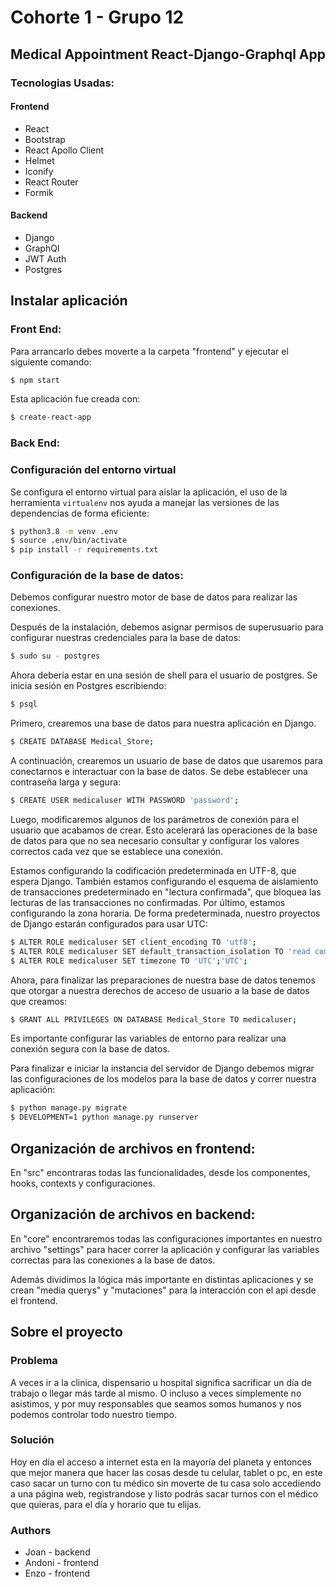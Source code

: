 # Cohorte 1 - Grupo 12
## Medical Appointment React-Django-Graphql App

### Tecnologias Usadas:
#### Frontend
- React
- Bootstrap
- React Apollo Client
- Helmet
- Iconify
- React Router
- Formik
#### Backend
- Django
- GraphQl
- JWT Auth
- Postgres


## Instalar aplicación

### Front End: 

Para arrancarlo debes moverte a la carpeta "frontend" y ejecutar el siguiente comando:

```sh
$ npm start 
```
Esta aplicación fue creada con:

```sh
$ create-react-app
``` 

### Back End:

### Configuración del entorno virtual
Se configura el entorno virtual para aislar la aplicación, el uso de la herramienta `virtualenv` nos ayuda a manejar las versiones de las dependencias de forma eficiente:

```sh
$ python3.8 -m venv .env
$ source .env/bin/activate
$ pip install -r requirements.txt
```

### Configuración de la base de datos:

Debemos configurar nuestro motor de base de datos para realizar las conexiones.

Después de la instalación, debemos asignar permisos de superusuario para configurar nuestras credenciales para la base de datos:
```sh
$ sudo su - postgres
```
Ahora debería estar en una sesión de shell para el usuario de postgres. Se inicia sesión en Postgres escribiendo:
```sh
$ psql
```
Primero, crearemos una base de datos para nuestra aplicación en Django.
```sh 
$ CREATE DATABASE Medical_Store;
```

A continuación, crearemos un usuario de base de datos que usaremos para conectarnos e interactuar con la base de datos. Se debe establecer una contraseña larga y segura:
```sh
$ CREATE USER medicaluser WITH PASSWORD 'password';
```
Luego, modificaremos algunos de los parámetros de conexión para el usuario que acabamos de crear. Esto acelerará las operaciones de la base de datos para que no sea necesario consultar y configurar los valores correctos cada vez que se establece una conexión.

Estamos configurando la codificación predeterminada en UTF-8, que espera Django. También estamos configurando el esquema de aislamiento de transacciones predeterminado en "lectura confirmada", que bloquea las lecturas de las transacciones no confirmadas. Por último, estamos configurando la zona horaria. De forma predeterminada, nuestro proyectos de Django estarán configurados para usar UTC:
```sh
$ ALTER ROLE medicaluser SET client_encoding TO 'utf8';
$ ALTER ROLE medicaluser SET default_transaction_isolation TO 'read committed';
$ ALTER ROLE medicaluser SET timezone TO 'UTC';'UTC';
```

Ahora, para finalizar las preparaciones de nuestra base de datos tenemos que otorgar a nuestra derechos de acceso de usuario a la base de datos que creamos:
```sh
$ GRANT ALL PRIVILEGES ON DATABASE Medical_Store TO medicaluser;
```

Es importante configurar las variables de entorno para realizar una conexión segura con la base de datos.

Para finalizar e iniciar la instancia del servidor de Django debemos migrar las configuraciones de los modelos para la base de datos y correr nuestra aplicación:

```sh
$ python manage.py migrate
$ DEVELOPMENT=1 python manage.py runserver
```
## Organización de archivos en frontend:
En "src" encontraras todas las funcionalidades, desde los componentes, hooks, contexts y configuraciones.

## Organización de archivos en backend:
En "core" encontraremos todas las configuraciones importantes en nuestro archivo "settings" para hacer correr la aplicación y configurar las variables correctas para las conexiones a la base de datos.

Además dividimos la lógica más importante en distintas aplicaciones y se crean "media querys" y "mutaciones" para la interacción con el api desde el frontend.

## Sobre el proyecto

### Problema 
A veces ir a la clinica, dispensario u hospital significa sacrificar un día de trabajo o llegar más tarde al mismo. O incluso
a veces simplemente no asistimos, y por muy responsables que seamos somos humanos y nos podemos controlar todo nuestro tiempo.
### Solución 
Hoy en día el acceso a internet esta en la mayoría del planeta y entonces que mejor manera que hacer las cosas desde tu celular, tablet o pc,
en este caso sacar un turno con tu médico sin moverte de tu casa solo accediendo a una página web, registrandose y listo podrás sacar turnos con el médico que quieras,
para el día y horario que tu elijas.

### Authors
- Joan - backend
- Andoni - frontend
- Enzo - frontend
